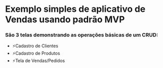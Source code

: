 # Exemplo simples de aplicativo de Vendas usando padrão MVP

### São 3 telas demonstrando as operações básicas de um CRUD:

- ⚡Cadastro de Clientes
- ⚡Cadastro de Produtos
- ⚡Tela de Vendas/Pedidos
